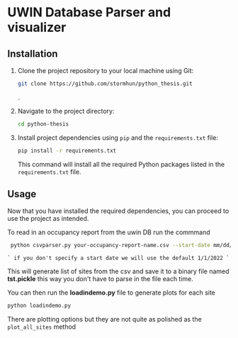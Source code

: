 
# UWIN Database Parser and visualizer 



## Installation

1. Clone the project repository to your local machine using Git:

   ```bash
   git clone https://github.com/stormhun/python_thesis.git
   ```

   .

2. Navigate to the project directory:

   ```bash
   cd python-thesis
   ```

3. Install project dependencies using `pip` and the `requirements.txt` file:

   ```bash
   pip install -r requirements.txt
   ```

   This command will install all the required Python packages listed in the `requirements.txt` file.

## Usage

Now that you have installed the required dependencies, you can proceed to use the project as intended.

To read in an occupancy report from the uwin DB run the commmand
   ```bash
    python csvparser.py your-occupancy-report-name.csv --start-date mm/dd/yyyy
```
    ` if you don't specify a start date we will use the default 1/1/2022 `

This will generate list of sites from the csv and save it to a binary file named **tst.pickle** this way you don't have to parse in the file each time.

You can then run the **loadindemo.py** file to generate plots for each site

```bash 
python loadindemo.py
```

There are plotting options but they are not quite as polished as the `plot_all_sites` method

